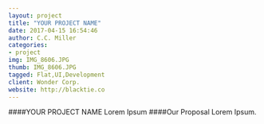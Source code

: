 ```yaml
---
layout: project
title: "YOUR PROJECT NAME"
date: 2017-04-15 16:54:46
author: C.C. Miller
categories:
- project
img: IMG_8606.JPG
thumb: IMG_8606.JPG
tagged: Flat,UI,Development
client: Wonder Corp.
website: http://blacktie.co
---
```

####YOUR PROJECT NAME
Lorem Ipsum
####Our Proposal
Lorem Ipsum.